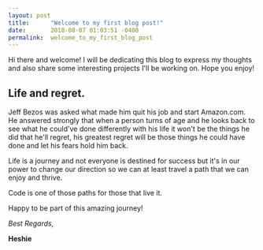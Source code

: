 ```yaml
---
layout: post
title:      "Welcome to my first blog post!"
date:       2018-08-07 01:03:51 -0400
permalink:  welcome_to_my_first_blog_post
---
```


Hi there and welcome! I will be dedicating this blog to express my thoughts and also share some interesting projects I'll be working on. Hope you enjoy!

## Life and regret.
Jeff Bezos was asked what made him quit his job and start Amazon.com. He answered strongly that when a person turns of age and he looks back to see what he could've done differently with his life it won't be the things he did that he'll regret, his greatest regret will be those things he could have done and let his fears hold him back. 

Life is a journey and not everyone is destined for success but it's in our power to change our direction so we can at least travel a path that we can enjoy and thrive.

Code is one of those paths for those that live it.

Happy to be part of this amazing journey!

*Best Regards,*

**Heshie**






